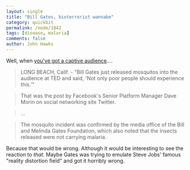 ```yaml
---
layout: single 
title: "Bill Gates, bioterrorist wannabe" 
category: quickbit
permalink: /node/1842
tags: [disease, malaria] 
comments: false 
author: John Hawks 
---
```


Well, when <a href="http://www.msnbc.msn.com/id/29022220/">you've got a captive audience</a>....

<blockquote>LONG BEACH, Calif. - "Bill Gates just released mosquitos into the audience at TED and said, 'Not only poor people should experience this.'"</blockquote>

<blockquote>That was the post by Facebook's Senior Platform Manager Dave Morin on social networking site Twitter.</blockquote>

<blockquote>...</blockquote>

<blockquote>The mosquito incident was confirmed by the media office of the Bill and Melinda Gates Foundation, which also noted that the insects released were not carrying malaria.</blockquote>

Because that would be wrong. Although it would be interesting to see the reaction to <i>that</i>. Maybe Gates was trying to emulate Steve Jobs' famous "reality distortion field" and got it horribly wrong.

